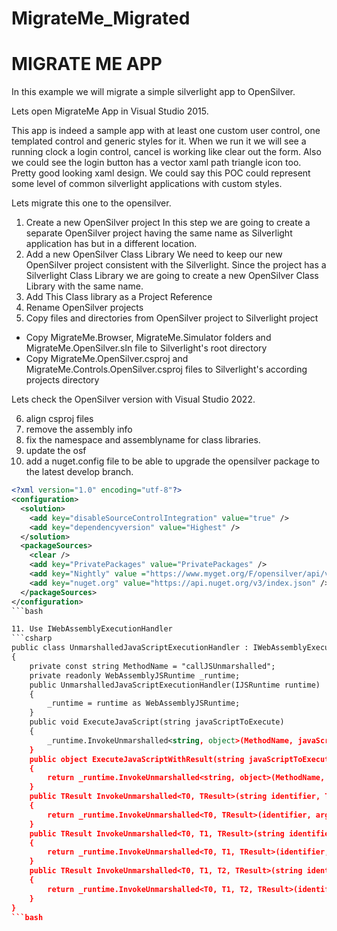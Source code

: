 # MigrateMe_Migrated

# MIGRATE ME APP

In this example we will migrate a simple silverlight app to OpenSilver.

Lets open MigrateMe App in Visual Studio 2015.

This app is indeed a sample app with at least one custom user control, one templated control and generic styles for it.
When we run it we will see a running clock a login control, cancel is working like clear out the form. 
Also we could see the login button has a vector xaml path triangle icon too. Pretty good looking xaml design. 
We could say this POC could represent some level of common silverlight applications with custom styles.

Lets migrate this one to the opensilver. 
1. Create a new OpenSilver project In this step we are going to create a separate OpenSilver project having the same name as Silverlight application has but in a different location.
2. Add a new OpenSilver Class Library
We need to keep our new OpenSilver project consistent with the Silverlight. Since the project has a Silverlight Class Library we are going to create a new OpenSilver Class Library with the same name.
3. Add This Class library as a Project Reference
4. Rename OpenSilver projects
5. Copy files and directories from OpenSilver project to Silverlight project
* Copy MigrateMe.Browser, MigrateMe.Simulator folders and MigrateMe.OpenSilver.sln file to Silverlight's root directory
* Copy MigrateMe.OpenSilver.csproj and MigrateMe.Controls.OpenSilver.csproj files to Silverlight's according projects directory

Lets check the OpenSilver version with Visual Studio 2022.

6. align csproj files
7. remove the assembly info
8. fix the namespace and assemblyname for class libraries.
9. update the osf
10. add a nuget.config file to be able to upgrade the opensilver package to the latest develop branch.
```xml
<?xml version="1.0" encoding="utf-8"?>
<configuration>
  <solution>
    <add key="disableSourceControlIntegration" value="true" />
    <add key="dependencyversion" value="Highest" />
  </solution>
  <packageSources>
    <clear />
    <add key="PrivatePackages" value="PrivatePackages" />
    <add key="Nightly" value ="https://www.myget.org/F/opensilver/api/v3/index.json" />
    <add key="nuget.org" value="https://api.nuget.org/v3/index.json" />
  </packageSources>
</configuration>
```bash

11. Use IWebAssemblyExecutionHandler
```csharp
public class UnmarshalledJavaScriptExecutionHandler : IWebAssemblyExecutionHandler
{
    private const string MethodName = "callJSUnmarshalled";
    private readonly WebAssemblyJSRuntime _runtime;
    public UnmarshalledJavaScriptExecutionHandler(IJSRuntime runtime)
    {
        _runtime = runtime as WebAssemblyJSRuntime;
    }
    public void ExecuteJavaScript(string javaScriptToExecute)
    {
        _runtime.InvokeUnmarshalled<string, object>(MethodName, javaScriptToExecute);
    }
    public object ExecuteJavaScriptWithResult(string javaScriptToExecute)
    {
        return _runtime.InvokeUnmarshalled<string, object>(MethodName, javaScriptToExecute);
    }
    public TResult InvokeUnmarshalled<T0, TResult>(string identifier, T0 arg0)
    {
        return _runtime.InvokeUnmarshalled<T0, TResult>(identifier, arg0);
    }
    public TResult InvokeUnmarshalled<T0, T1, TResult>(string identifier, T0 arg0, T1 arg1)
    {
        return _runtime.InvokeUnmarshalled<T0, T1, TResult>(identifier, arg0, arg1);
    }
    public TResult InvokeUnmarshalled<T0, T1, T2, TResult>(string identifier, T0 arg0, T1 arg1, T2 arg2)
    {
        return _runtime.InvokeUnmarshalled<T0, T1, T2, TResult>(identifier, arg0, arg1, arg2);
    }
}
```bash